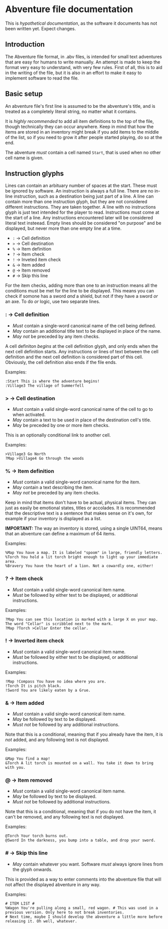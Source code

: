 # Abventure file documentation

This is *hypothetical documentation*, as the software it documents has not been written yet. Expect changes.

## Introduction

The Abventure file format, in .abv files, is intended for small text adventures that are easy for humans to write manually.
An attempt is made to keep the format very easy to understand, with very few rules. First of all, this is to aid in the writing of the file, but it is also in an effort to make it easy to implement software to read the file.

## Basic setup

An abventure file's first line is assumed to be the abventure's title, and is treated as a completely literal string, no matter what it contains.

It is *highly recommended* to add all item definitions to the top of the file, though technically they can occur anywhere.  Keep in mind that how the items are stored in an inventory might break if you add items to the middle of the list, so if you need to grow it after people started playing, do so at the end.

The abventure *must* contain a cell named `Start`, that is used when no other cell name is given.

## Instruction glyphs

Lines can contain an arbituary number of spaces at the start. These must be ignored by software.
An instruction is always a full line. There are no in-line instruction, such as a destination being just part of a line.
A line can contain more than one instruction glyph, but they are not considered different instructions. They are taken together.
A line with no instructions glyph is just text intended for the player to read.
Instructions must come at the start of a line. Any instructions encountered later will be considered literal text insteead.
Empty lines should be considered "on purpose" and be displayed, but never more than one empty line at a time.

- `:` → Cell definition
- `>` → Cell destination
- `%` → Item definition
- `?` → Item check
- `!` → Inveted item check
- `&` → Item added
- `@` → Item removed
- `#` → Skip this line

For the item checks, adding more than one to an instruction means all the conditions must be met for the line to be displayed. This means you can check if somone has a sword *and* a shield, but not if they have a sword *or* an axe. To do *or* logic, use two separate lines.

### : → Cell definition

- *Must* contain a single-word canonical name of the cell being defined.
- *May* contain an additional title text to be displayed in place of the name.
- *May not* be preceded by any item checks.

A cell definiton *begins* at the cell definition glyph, and only ends when the next cell definition starts. Any instructions or lines of text between the cell definition and the next cell definition is considered part of this cell. Obviously, the cell definition also ends if the file ends.

Examples:
```
:Start This is where the adventure begins!
:Village3 The village of Summerfell
```

### > → Cell destination

- *Must* contain a valid single-word canonical name of the cell to go to when activated.
- *May* contain a text to be used in place of the destination cell's title.
- *May* be preceded by one or more item checks.

This is an optionally conditional link to another cell.

Examples:
```
>Village3 Go North
?Map >Village4 Go through the woods
```

### % → Item definition

- *Must* contain a valid single-word canonical name for the item.
- *May* contain a text describing the item.
- *May not* be preceded by any item checks.

Keep in mind that items don't have to be actual, physical items. They can just as easily be emotional states, titles or accolades. It is recommended that the descriptive text is a sentence that makes sense on it's own, for example if your inventory is displayed as a list.

**IMPORTANT:** The way an inventory is stored, using a single UINT64, means that an abventure can define a maximum of 64 items.

Examples:
```
%Map You have a map. It is labeled "spoom" in large, friendly letters.
%Torch You hold a lit torch bright enough to light up your immediate area.
%Bravery You have the heart of a lion. Not a cowardly one, either!
```

### ? → Item check

- *Must* contain a valid single-word canonical item name.
- *Must* be followed by either text to be displayed, or additional instructions.

Examples:
```
?Map You can see this location is marked with a large X on your map. The word "Cellar" is scribbled next to the mark.
?Map ?Torch >Cellar Enter the cellar.
```

### ! → Inverted item check

- *Must* contain a valid single-word canonical item name.
- *Must* be followed by either text to be displayed, or additional instructions.

Examples:
```
!Map !Compass You have no idea where you are.
!Torch It is pitch black.
!Sword You are likely eaten by a Grue.
```

### & → Item added

- *Must* contain a valid single-word canonical item name.
- *May* be followed by text to be displayed.
- *Must not* be followed by any additional instructions.

Note that this is a conditional, meaning that if you already have the item, it is *not* added, and any following text is not displayed.

Examples:
```
&Map You find a map!
&Torch A lit torch is mounted on a wall. You take it down to bring with you.
```

### @ → Item removed

- *Must* contain a valid single-word canonical item name.
- *May* be followed by text to be displayed.
- *Must not* be followed by additional instructions.

Note that this is a conditional, meaning that if you do not have the item, it can't be removed, and any following text is not displayed.

Examples:
```
@Torch Your torch burns out.
@Sword In the darkness, you bump into a table, and drop your sword.
```

### # → Skip this line

- *May* contain whatever you want. Software *must* always ignore lines from the glyph onwards.

This is provided as a way to enter comments into the abventure file that will not affect the displayed abventure in any way.

Examples:
```
# ITEM LIST #
%Wagon You're pulling along a small, red wagon. # This was used in a previous version. Only here to not break inventories.
# Next time, maybe I should develop the abventure a little more before releasing it. Oh well, whatever.
```
